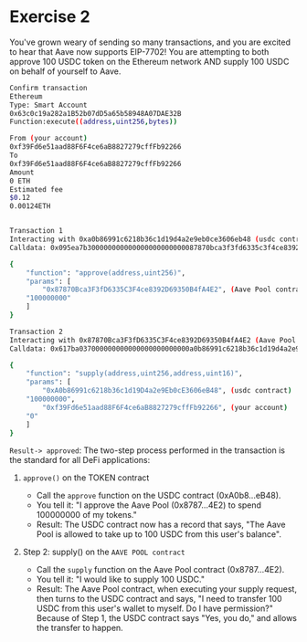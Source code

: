 # Exercise 2

You've grown weary of sending so many transactions, and you are excited to hear that Aave now supports EIP-7702! You are attempting to both approve 100 USDC token on the Ethereum network AND supply 100 USDC on behalf of yourself to Aave.

```bash
Confirm transaction
Ethereum
Type: Smart Account
0x63c0c19a282a1B52b07dD5a65b58948A07DAE32B
Function:execute((address,uint256,bytes))

From (your account)
0xf39Fd6e51aad88F6F4ce6aB8827279cffFb92266
To
0xf39Fd6e51aad88F6F4ce6aB8827279cffFb92266
Amount
0 ETH
Estimated fee
$0.12
0.00124ETH


Transaction 1
Interacting with 0xa0b86991c6218b36c1d19d4a2e9eb0ce3606eb48 (usdc contract)
Calldata: 0x095ea7b300000000000000000000000087870bca3f3fd6335c3f4ce8392d69350b4fa4e20000000000000000000000000000000000000000000000000000000005f5e100

{
    "function": "approve(address,uint256)",
    "params": [
        "0x87870Bca3F3fD6335C3F4ce8392D69350B4fA4E2", (Aave Pool contract)
    "100000000"
    ]
}

Transaction 2
Interacting with 0x87870Bca3F3fD6335C3F4ce8392D69350B4fA4E2 (Aave Pool contract)
Calldata: 0x617ba037000000000000000000000000a0b86991c6218b36c1d19d4a2e9eb0ce3606eb480000000000000000000000000000000000000000000000000000000005f5e100000000000000000000000000f39fd6e51aad88f6f4ce6ab8827279cfffb922660000000000000000000000000000000000000000000000000000000000000000

{
    "function": "supply(address,uint256,address,uint16)",
    "params": [
        "0xA0b86991c6218b36c1d19D4a2e9Eb0cE3606eB48", (usdc contract)
    "100000000",
        "0xf39Fd6e51aad88F6F4ce6aB8827279cffFb92266", (your account)
    "0"
    ]
}
```

`Result-> approved`: The two-step process performed in the transaction is the standard for all DeFi applications:

1. `approve()` on the TOKEN contract
   * Call the `approve` function on the USDC contract (0xA0b8...eB48).
   * You tell it: "I approve the Aave Pool (0x8787...4E2) to spend 100000000 of my tokens."
   * Result: The USDC contract now has a record that says,
"The Aave Pool is allowed to take up to 100 USDC from this user's balance".

2. Step 2: supply() on the `AAVE POOL contract`
   * Call the `supply` function on the Aave Pool contract (0x8787...4E2).
   * You tell it: "I would like to supply 100 USDC."
   * Result: The Aave Pool contract, when executing your supply request, then turns to the USDC contract and says,
"I need to transfer 100 USDC from this user's wallet to myself. Do I have permission?" Because of Step 1, the USDC contract says "Yes, you do," and allows the transfer to happen.
